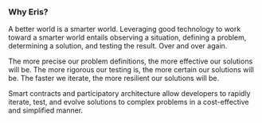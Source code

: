 ### Why Eris?

A better world is a smarter world. Leveraging good technology to work toward a smarter world entails observing a situation, defining a problem, determining a solution, and testing the result. Over and over again.

The more precise our problem definitions, the more effective our solutions will be. The more rigorous our testing is, the more certain our solutions will be. The faster we iterate, the more resilient our solutions will be.

Smart contracts and participatory architecture allow developers to rapidly iterate, test, and evolve solutions to complex problems in a cost-effective and simplified manner.
